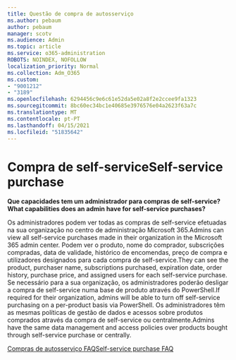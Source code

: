 ```yaml
---
title: Questão de compra de autosserviço
ms.author: pebaum
author: pebaum
manager: scotv
ms.audience: Admin
ms.topic: article
ms.service: o365-administration
ROBOTS: NOINDEX, NOFOLLOW
localization_priority: Normal
ms.collection: Adm_O365
ms.custom:
- "9001212"
- "3189"
ms.openlocfilehash: 6294456c9e6c61e52da5e02a8f2e2ccee9fa1323
ms.sourcegitcommit: 8bc60ec34bc1e40685e3976576e04a2623f63a7c
ms.translationtype: MT
ms.contentlocale: pt-PT
ms.lasthandoff: 04/15/2021
ms.locfileid: "51835642"
---
```

# <a name="self-service-purchase"></a><span data-ttu-id="2feaa-102">Compra de self-service</span><span class="sxs-lookup"><span data-stu-id="2feaa-102">Self-service purchase</span></span>

<span data-ttu-id="2feaa-103">**Que capacidades tem um administrador para compras de self-service?**</span><span class="sxs-lookup"><span data-stu-id="2feaa-103">**What capabilities does an admin have for self-service purchases?**</span></span>

<span data-ttu-id="2feaa-104">Os administradores podem ver todas as compras de self-service efetuadas na sua organização no centro de administração Microsoft 365.</span><span class="sxs-lookup"><span data-stu-id="2feaa-104">Admins can view all self-service purchases made in their organization in the Microsoft 365 admin center.</span></span> <span data-ttu-id="2feaa-105">Podem ver o produto, nome do comprador, subscrições compradas, data de validade, histórico de encomendas, preço de compra e utilizadores designados para cada compra de self-service.</span><span class="sxs-lookup"><span data-stu-id="2feaa-105">They can see the product, purchaser name, subscriptions purchased, expiration date, order history, purchase price, and assigned users for each self-service purchase.</span></span>  <span data-ttu-id="2feaa-106">Se necessário para a sua organização, os administradores poderão desligar a compra de self-service numa base de produto através do PowerShell.</span><span class="sxs-lookup"><span data-stu-id="2feaa-106">If required for their organization, admins will be able to turn off self-service purchasing on a per-product basis via PowerShell.</span></span>  <span data-ttu-id="2feaa-107">Os administradores têm as mesmas políticas de gestão de dados e acessos sobre produtos comprados através da compra de self-service ou centralmente.</span><span class="sxs-lookup"><span data-stu-id="2feaa-107">Admins have the same data management and access policies over products bought through self-service purchase or centrally.</span></span>

[<span data-ttu-id="2feaa-108">Compras de autosserviço FAQ</span><span class="sxs-lookup"><span data-stu-id="2feaa-108">Self-service purchase FAQ</span></span>](https://aka.ms/self-service-purchase-faq)

